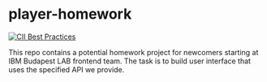 # player-homework

[![CII Best Practices](https://bestpractices.coreinfrastructure.org/projects/6134/badge)](https://bestpractices.coreinfrastructure.org/projects/6134)

This repo contains a potential homework project for newcomers starting at IBM Budapest LAB frontend team. The task is to build user interface that uses the specified API we provide.
